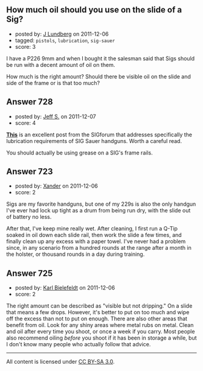 ## How much oil should you use on the slide of a Sig?

- posted by: [J Lundberg](https://stackexchange.com/users/-1/40-j-lundberg) on 2011-12-06
- tagged: `pistols`, `lubrication`, `sig-sauer`
- score: 3

I have a P226 9mm and when I bought it the salesman said that Sigs should be run with a decent amount of oil on them.

How much is the right amount?  Should there be visible oil on the slide and side of the frame or is that too much?


## Answer 728

- posted by: [Jeff S.](https://stackexchange.com/users/-1/290-jeff-s) on 2011-12-07
- score: 4

<p><a href="http://sigforum.com/eve/forums/a/tpc/f/430601935/m/908103701" rel="nofollow"><strong>This</strong></a> is an excellent post from the SIGforum that addresses specifically the lubrication requirements of SIG Sauer handguns. Worth a careful read.</p>

<p>You should actually be using grease on a SIG's frame rails.</p>



## Answer 723

- posted by: [Xander](https://stackexchange.com/users/-1/9-xander) on 2011-12-06
- score: 2

Sigs are my favorite handguns, but one of my 229s is also the only handgun I've ever had lock up tight as a drum from being run dry, with the slide out of battery no less. 

After that, I've keep mine really wet.   After cleaning, I first run a Q-Tip soaked in oil down each slide rail, then work the slide a few times, and finally clean up any excess with a paper towel.   I've never had a problem since, in any scenario from a hundred rounds at the range after a month in the holster, or thousand rounds in a day during training.  


## Answer 725

- posted by: [Karl Bielefeldt](https://stackexchange.com/users/-1/288-karl-bielefeldt) on 2011-12-06
- score: 2

The right amount can be described as "visible but not dripping."  On a slide that means a few drops.  However, it's better to put on too much and wipe off the excess than not to put on enough.  There are also other areas that benefit from oil.  Look for any shiny areas where metal rubs on metal.  Clean and oil after every time you shoot, or once a week if you carry.  Most people also recommend oiling *before* you shoot if it has been in storage a while, but I don't know many people who actually follow that advice.



---

All content is licensed under [CC BY-SA 3.0](https://creativecommons.org/licenses/by-sa/3.0/).

